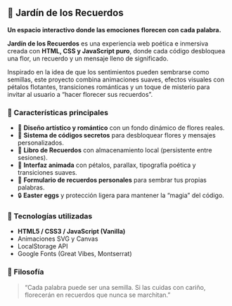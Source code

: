 ## 🌷 Jardín de los Recuerdos

**Un espacio interactivo donde las emociones florecen con cada palabra.**

**Jardín de los Recuerdos** es una experiencia web poética e inmersiva creada con **HTML, CSS y JavaScript puro**, donde cada código desbloquea una flor, un recuerdo y un mensaje lleno de significado.

Inspirado en la idea de que los sentimientos pueden sembrarse como semillas, este proyecto combina animaciones suaves, efectos visuales con pétalos flotantes, transiciones románticas y un toque de misterio para invitar al usuario a “hacer florecer sus recuerdos”.

### 🌸 Características principales

* 🎨 **Diseño artístico y romántico** con un fondo dinámico de flores reales.
* 💬 **Sistema de códigos secretos** para desbloquear flores y mensajes personalizados.
* 📖 **Libro de Recuerdos** con almacenamiento local (persistente entre sesiones).
* 🌺 **Interfaz animada** con pétalos, parallax, tipografía poética y transiciones suaves.
* 💌 **Formulario de recuerdos personales** para sembrar tus propias palabras.
* 🔒 **Easter eggs** y protección ligera para mantener la “magia” del código.

### 🌼 Tecnologías utilizadas

* **HTML5 / CSS3 / JavaScript (Vanilla)**
* Animaciones SVG y Canvas
* LocalStorage API
* Google Fonts (Great Vibes, Montserrat)

### 💫 Filosofía

> “Cada palabra puede ser una semilla.
> Si las cuidas con cariño, florecerán en recuerdos que nunca se marchitan.”

